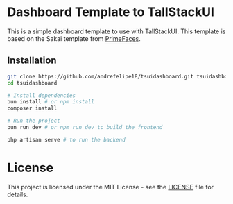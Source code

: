 # Dashboard Template to TallStackUI

This is a simple dashboard template to use with TallStackUI.
This template is based on the Sakai template from [PrimeFaces](https://www.primefaces.org/blog/sakai-by-primereact-free-admin-template-for-nextjs/).

## Installation

```bash
git clone https://github.com/andrefelipe18/tsuidashboard.git tsuidashboard
cd tsuidashboard

# Install dependencies
bun install # or npm install
composer install

# Run the project
bun run dev # or npm run dev to build the frontend

php artisan serve # to run the backend
```

# License

This project is licensed under the MIT License - see the [LICENSE](LICENSE) file for details.